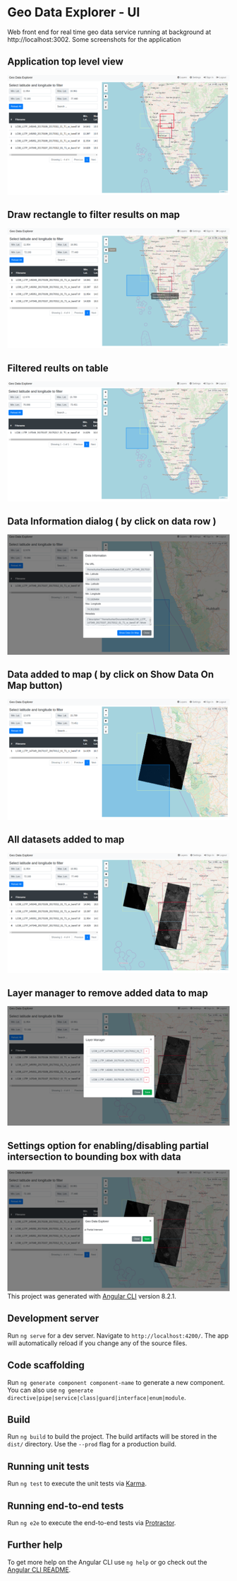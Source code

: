 # Geo Data Explorer - UI
Web front end for real time geo data service running at background at http://localhost:3002.
Some screenshots for the application
## Application top level view
![](/images/application-top-level-view.png)
## Draw rectangle to filter results on map
![](/images/draw-rectangle.png)
## Filtered reults on table 
![](/images/filtered-results.png)
## Data Information dialog ( by click on data row )
![](/images/data-information-dialog.png)
## Data added to map ( by click on Show Data On Map button)
![](/images/data-added-to-map.png)
## All datasets added to map
![](/images/all-data-added-to-map.png)
## Layer manager to remove added data to map
![](/images/layer-manager.png)
## Settings option for enabling/disabling partial intersection to bounding box with data 
![](/images/settings.png)
This project was generated with [Angular CLI](https://github.com/angular/angular-cli) version 8.2.1.

## Development server

Run `ng serve` for a dev server. Navigate to `http://localhost:4200/`. The app will automatically reload if you change any of the source files.

## Code scaffolding

Run `ng generate component component-name` to generate a new component. You can also use `ng generate directive|pipe|service|class|guard|interface|enum|module`.

## Build

Run `ng build` to build the project. The build artifacts will be stored in the `dist/` directory. Use the `--prod` flag for a production build.

## Running unit tests

Run `ng test` to execute the unit tests via [Karma](https://karma-runner.github.io).

## Running end-to-end tests

Run `ng e2e` to execute the end-to-end tests via [Protractor](http://www.protractortest.org/).

## Further help

To get more help on the Angular CLI use `ng help` or go check out the [Angular CLI README](https://github.com/angular/angular-cli/blob/master/README.md).
